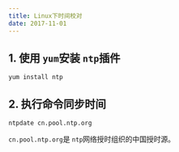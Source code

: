 ```yaml
---
title: Linux下时间校对
date: 2017-11-01
---
```


## 1. 使用 `yum`安装 `ntp`插件

```
yum install ntp
```

## 2. 执行命令同步时间

```
ntpdate cn.pool.ntp.org
```

`cn.pool.ntp.org`是 `ntp`网络授时组织的中国授时源。
